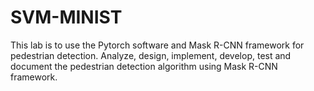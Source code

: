 # SVM-MINIST
This lab is to use the Pytorch software and Mask R-CNN framework for pedestrian detection. Analyze, design, implement, develop, test and document the pedestrian detection algorithm using Mask R-CNN framework.

